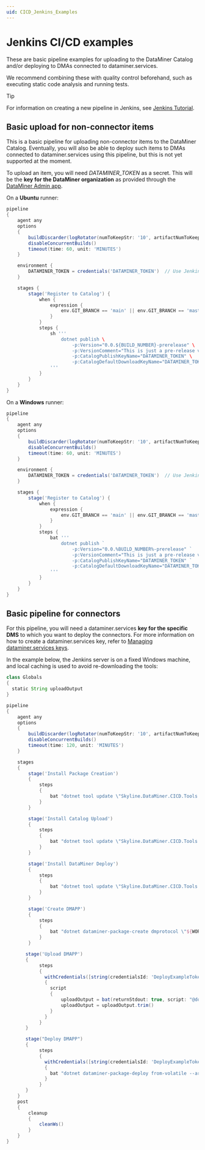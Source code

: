 ```yaml
---
uid: CICD_Jenkins_Examples
---
```


# Jenkins CI/CD examples

These are basic pipeline examples for uploading to the DataMiner Catalog and/or deploying to DMAs connected to dataminer.services.

We recommend combining these with quality control beforehand, such as executing static code analysis and running tests.

> [!TIP]
> For information on creating a new pipeline in Jenkins, see [Jenkins Tutorial](https://www.jenkins.io/doc/pipeline/tour/hello-world/).

## Basic upload for non-connector items

This is a basic pipeline for uploading non-connector items to the DataMiner Catalog. Eventually, you will also be able to deploy such items to DMAs connected to dataminer.services using this pipeline, but this is not yet supported at the moment.

To upload an item, you will need *DATAMINER_TOKEN* as a secret. This will be the **key for the DataMiner organization** as provided through the [DataMiner Admin app](xref:CloudAdminApp).

On a **Ubuntu** runner:

```groovy
pipeline
{
    agent any
    options
    {
        buildDiscarder(logRotator(numToKeepStr: '10', artifactNumToKeepStr: '10'))
        disableConcurrentBuilds()
        timeout(time: 60, unit: 'MINUTES')
    }

    environment {
        DATAMINER_TOKEN = credentials('DATAMINER_TOKEN')  // Use Jenkins credentials
    }

    stages {
        stage('Register to Catalog') {
            when {
                expression {
                    env.GIT_BRANCH == 'main' || env.GIT_BRANCH == 'master'
                }
            }
            steps {
                sh '''
                    dotnet publish \
                        -p:Version="0.0.${BUILD_NUMBER}-prerelease" \
                        -p:VersionComment="This is just a pre-release version." \
                        -p:CatalogPublishKeyName="DATAMINER_TOKEN" \
                        -p:CatalogDefaultDownloadKeyName="DATAMINER_TOKEN"
                '''
            }
        }
    }
}

```

On a **Windows** runner:

```groovy
pipeline
{
    agent any
    options
    {
        buildDiscarder(logRotator(numToKeepStr: '10', artifactNumToKeepStr: '10'))
        disableConcurrentBuilds()
        timeout(time: 60, unit: 'MINUTES')
    }

    environment {
        DATAMINER_TOKEN = credentials('DATAMINER_TOKEN')  // Use Jenkins credentials
    }

    stages {
        stage('Register to Catalog') {
            when {
                expression {
                    env.GIT_BRANCH == 'main' || env.GIT_BRANCH == 'master'
                }
            }
            steps {
                bat '''
                    dotnet publish `
                        -p:Version="0.0.%BUILD_NUMBER%-prerelease" `
                        -p:VersionComment="This is just a pre-release version." `
                        -p:CatalogPublishKeyName="DATAMINER_TOKEN" `
                        -p:CatalogDefaultDownloadKeyName="DATAMINER_TOKEN"
                '''
            }
        }
    }
}

```

## Basic pipeline for connectors

For this pipeline, you will need a dataminer.services **key for the specific DMS** to which you want to deploy the connectors. For more information on how to create a dataminer.services key, refer to [Managing dataminer.services keys](xref:Managing_DCP_keys).

In the example below, the Jenkins server is on a fixed Windows machine, and local caching is used to avoid re-downloading the tools:

```groovy
class Globals
{
  static String uploadOutput
}

pipeline
{
    agent any
    options
    {
        buildDiscarder(logRotator(numToKeepStr: '10', artifactNumToKeepStr: '10'))
        disableConcurrentBuilds()
        timeout(time: 120, unit: 'MINUTES')
    }

    stages
    {
        stage('Install Package Creation')
        {
            steps
            {
                bat "dotnet tool update \"Skyline.DataMiner.CICD.Tools.Packager\" --local"
            }
        }

        stage('Install Catalog Upload')
        {
            steps
            {
                bat "dotnet tool update \"Skyline.DataMiner.CICD.Tools.CatalogUpload\" --local"
            }
        }

        stage('Install DataMiner Deploy')
        {
            steps
            {
                bat "dotnet tool update \"Skyline.DataMiner.CICD.Tools.DataMinerDeploy\" --local"
            }
        }

        stage('Create DMAPP')
        {
            steps
            {
                bat "dotnet dataminer-package-create dmprotocol \"${WORKSPACE}\" --name HelloFromJenkins --output \"${WORKSPACE}\""
            }
        }

       stage('Upload DMAPP')
       {
            steps
            {
              withCredentials([string(credentialsId: 'DeployExampleToken', variable: 'DATAMINER_CATALOG_TOKEN')])
              {
                script
                {
                    uploadOutput = bat(returnStdout: true, script: "@dotnet dataminer-catalog-upload --path-to-artifact \"${WORKSPACE}\\HelloFromJenkins.dmprotocol\" --dm-catalog-token %DATAMINER_CATALOG_TOKEN%")
                    uploadOutput = uploadOutput.trim()
                }
              }
            }
       } 

       stage("Deploy DMAPP")
       {
            steps
            {
              withCredentials([string(credentialsId: 'DeployExampleToken', variable: 'DATAMINER_CATALOG_TOKEN')])
              {
                bat "dotnet dataminer-package-deploy from-volatile --artifact-id \"${uploadOutput}\" --dm-system-token %DATAMINER_CATALOG_TOKEN%"
              }
            }
       }
    }
    post
    {
        cleanup
        {
            cleanWs()
        }
    }
}
```
